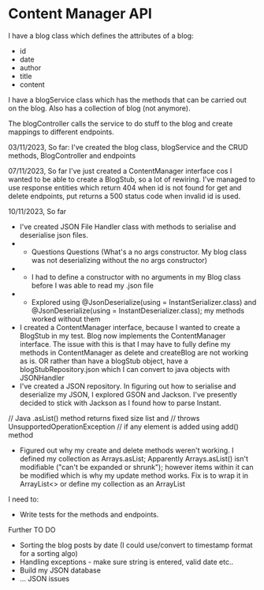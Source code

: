 # Content Manager API
I have a blog class which defines the attributes of a blog:
- id
- date
- author
- title
- content

I have a blogService class which has the methods that can be carried out on the blog. Also has a collection of blog (not anymore).

The blogController calls the service to do stuff to the blog and create mappings to different endpoints.

03/11/2023, So far:
I've created the blog class, blogService and the CRUD methods, BlogController and endpoints

07/11/2023, So far
I've just created a ContentManager interface cos I wanted to be able to create a BlogStub, so a lot of rewiring.
I've managed to use response entities which return 404 when id is not found for get and delete endpoints, put returns a 500 status code when invalid id is used. 

10/11/2023, So far
- I've created JSON File Handler class with methods to serialise and deserialise json files.
- - Questions Questions (What's a no args constructor. My blog class was not deserializing without the no args constructor)
- - I had to define a constructor with no arguments in my Blog class before I was able to read my .json file
- - Explored using @JsonDeserialize(using = InstantSerializer.class) and @JsonDeserialize(using = InstantDeserializer.class); my methods worked without them 
- I created a ContentManager interface, because I wanted to create a BlogStub in my test. Blog now implements the ContentManager interface. The issue with this is that I may have to fully define my methods in ContentManager as delete and createBlog are not working as is. OR rather than have a blogStub object, have a blogStubRepository.json which I can convert to java objects with JSONHandler
- I've created a JSON repository. In figuring out how to serialise and deserialize my JSON, I explored GSON and Jackson. I've presently decided to stick with Jackson as I found how to parse Instant.


// Java .asList() method returns fixed size list and
// throws UnsupportedOperationException
// if any element is added using add() method

- Figured out why my create and delete methods weren't working. I defined my collection as Arrays.asList; Apparently Arrays.asList() isn't modifiable ("can't be expanded or shrunk"); however items within it can be modified which is why my update method works. Fix is to wrap it in ArrayList<> or define my collection as an ArrayList

I need to:
- Write tests for the methods and endpoints.


Further TO DO
- Sorting the blog posts by date (I could use/convert to timestamp format for a sorting algo)
- Handling exceptions - make sure string is entered, valid date etc..
- Build my JSON database 
- ... JSON issues

